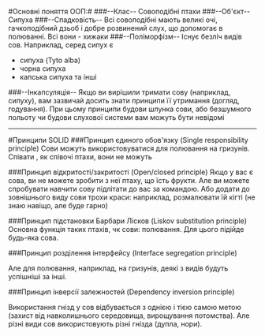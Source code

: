 #Основнi поняття ООП:#
###--Клас--
Совоподібні птахи
###--Об'єкт--
Сипуха
###--Спадковість--
Всі совоподібні мають великі очі,  гачкоподібний дзьоб і добре розвинений слух, що допомогає в полюванні. Всі вони - хижаки
###--Поліморфізм--
Існує безліч видів сов. Наприклад, серед сипух є 
- сипуха (Tyto alba)
- чорна сипуха
- капська сипуха
та інші

###--Інкапсуляція--
Якщо ви вирішили  тримати сову (наприклад, сипуху), вам зазвичай досить знати принципи її утримання (догляд, годування). При цьому принципи будови шлунка сови, або безшумного польоту чи будови слухової системи вам можуть бути невідомі

----------

#Принципи SOLID
###Принцип єдиного обов'язку (Single responsibility principle)
Сови можуть використовуватися  для полювання на гризунів. Співати , як співочі птахи, вони не можуть

###Принцип відкритості/закритості (Open/closed principle)
Якщо у вас є сова, ви не можете зробити з неї птаху, що їсть фрукти. Але ви можете спробувати навчити сову підлітати до вас за командою. Або додати до зовнішнього виду сови трохи краси: наприклад, розмалювати їй кігті (не знаю навіщо, але буде гарно)

###Принцип підстановки Барбари Лісков (Liskov substitution principle)
Основна функція таких птахів, чк сови: полювання. Для цього підійде будь-яка сова. 

###Принцип розділення інтерфейсу (Interface segregation principle)

Але для полювання, наприклад, на гризунів, деякі з видів будуть успішніші за інші.

###Принцип інверсії залежностей (Dependency inversion principle)

Використання гнізд у сов відбувається з однією і тією самою метою (захист від навколишнього середовища, вирощування потомства). Але різні види сов використовують різні гнізда (дупла, нори).